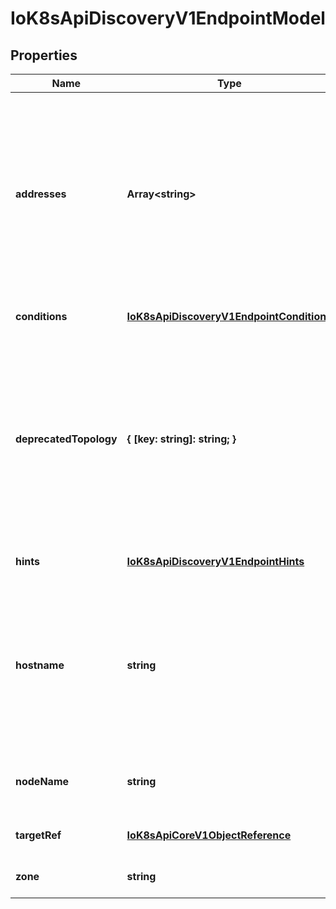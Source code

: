 # IoK8sApiDiscoveryV1EndpointModel

## Properties

Name | Type | Description | Notes
------------ | ------------- | ------------- | -------------
**addresses** | **Array&lt;string&gt;** | addresses of this endpoint. The contents of this field are interpreted according to the corresponding EndpointSlice addressType field. Consumers must handle different types of addresses in the context of their own capabilities. This must contain at least one address but no more than 100. These are all assumed to be fungible and clients may choose to only use the first element. Refer to: https://issue.k8s.io/106267 | [default to undefined]
**conditions** | [**IoK8sApiDiscoveryV1EndpointConditions**](IoK8sApiDiscoveryV1EndpointConditions.md) |  | [optional] [default to undefined]
**deprecatedTopology** | **{ [key: string]: string; }** | deprecatedTopology contains topology information part of the v1beta1 API. This field is deprecated, and will be removed when the v1beta1 API is removed (no sooner than kubernetes v1.24).  While this field can hold values, it is not writable through the v1 API, and any attempts to write to it will be silently ignored. Topology information can be found in the zone and nodeName fields instead. | [optional] [default to undefined]
**hints** | [**IoK8sApiDiscoveryV1EndpointHints**](IoK8sApiDiscoveryV1EndpointHints.md) |  | [optional] [default to undefined]
**hostname** | **string** | hostname of this endpoint. This field may be used by consumers of endpoints to distinguish endpoints from each other (e.g. in DNS names). Multiple endpoints which use the same hostname should be considered fungible (e.g. multiple A values in DNS). Must be lowercase and pass DNS Label (RFC 1123) validation. | [optional] [default to undefined]
**nodeName** | **string** | nodeName represents the name of the Node hosting this endpoint. This can be used to determine endpoints local to a Node. | [optional] [default to undefined]
**targetRef** | [**IoK8sApiCoreV1ObjectReference**](IoK8sApiCoreV1ObjectReference.md) |  | [optional] [default to undefined]
**zone** | **string** | zone is the name of the Zone this endpoint exists in. | [optional] [default to undefined]


